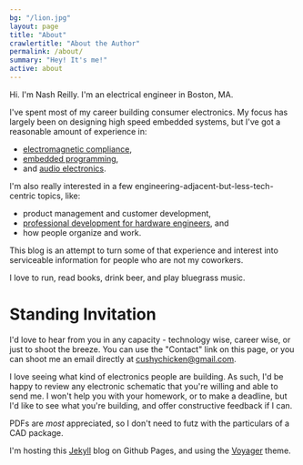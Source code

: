 ```yaml
---
bg: "/lion.jpg"
layout: page
title: "About"
crawlertitle: "About the Author"
permalink: /about/
summary: "Hey! It's me!"
active: about
---
```


Hi. I'm Nash Reilly. I'm an electrical engineer in Boston, MA. 

I've spent most of my career building consumer electronics. My focus has largely been on designing high speed embedded systems, but I've got a reasonable amount of experience in:

* [electromagnetic compliance](http://cushychicken.github.io/radiated-emissions-debug/), 
* [embedded programming](http://cushychicken.github.io/bfunc-retro-one/), 
* and [audio electronics](http://cushychicken.github.io/posts/#simulating%20guitar%20effects). 

I'm also really interested in a few engineering-adjacent-but-less-tech-centric topics, like:

* product management and customer development, 
* [professional development for hardware engineers](http://cushychicken.github.io/software-agile-hardware-waterfall/), and 
* how people organize and work. 

This blog is an attempt to turn some of that experience and interest into serviceable information for people who are not my coworkers. 

I love to run, read books, drink beer, and play bluegrass music.  

# Standing Invitation

I'd love to hear from you in any capacity - technology wise, career wise, or just to shoot the breeze. You can use the "Contact" link on this page, or you can shoot me an email directly at [cushychicken@gmail.com](mailto:cushychicken@gmail.com).  

I love seeing what kind of electronics people are building. As such, I'd be happy to review any electronic schematic that you're willing and able to send me. I won't help you with your homework, or to make a deadline, but I'd like to see what you're building, and offer constructive feedback if I can. 

PDFs are *most* appreciated, so I don't need to futz with the particulars of a CAD package. 

I'm hosting this [Jekyll](https://jekyllrb.com/) blog on Github Pages, and using the [Voyager](https://github.com/redVi/voyager) theme.
